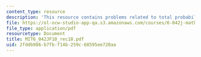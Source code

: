 ```yaml
---
content_type: resource
description: 'This resource contains problems related to total probability law. '
file: https://ol-ocw-studio-app-qa.s3.amazonaws.com/courses/6-042j-mathematics-for-computer-science-fall-2010/2fddb986b7fbf14b259c68595ee720aa_MIT6_042JF10_rec18.pdf
file_type: application/pdf
resourcetype: Document
title: MIT6_042JF10_rec18.pdf
uid: 2fddb986-b7fb-f14b-259c-68595ee720aa
---
```


